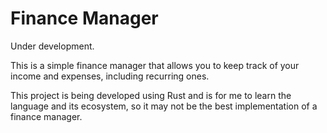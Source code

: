 # Finance Manager

Under development.

This is a simple finance manager that allows you to keep track of your income and expenses, including recurring ones.

This project is being developed using Rust and is for me to learn the language and its ecosystem, so it may not be the best implementation of a finance manager.
